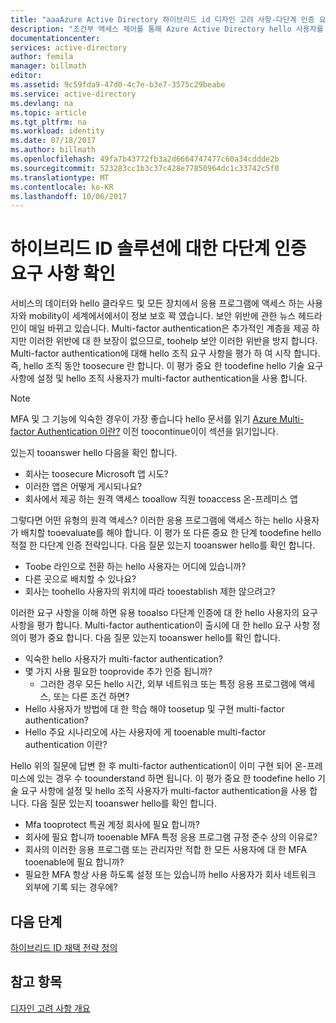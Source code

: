 ```yaml
---
title: "aaaAzure Active Directory 하이브리드 id 디자인 고려 사항-다단계 인증 요구 사항 결정"
description: "조건부 액세스 제어를 통해 Azure Active Directory hello 사용자를 인증할 때 및 toohello 응용 프로그램 액세스를 허용 하기 전에 선택 hello 특정 상태를 확인 합니다. 이러한 조건이 충족 되 면 hello 사용자가 인증 되 고 toohello 응용 프로그램 액세스를 허용 합니다."
documentationcenter: 
services: active-directory
author: femila
manager: billmath
editor: 
ms.assetid: 9c59fda9-47d0-4c7e-b3e7-3575c29beabe
ms.service: active-directory
ms.devlang: na
ms.topic: article
ms.tgt_pltfrm: na
ms.workload: identity
ms.date: 07/18/2017
ms.author: billmath
ms.openlocfilehash: 49fa7b43772fb3a2d6664747477c60a34cddde2b
ms.sourcegitcommit: 523283cc1b3c37c428e77850964dc1c33742c5f0
ms.translationtype: MT
ms.contentlocale: ko-KR
ms.lasthandoff: 10/06/2017
---
```

# <a name="determine-multi-factor-authentication-requirements-for-your-hybrid-identity-solution"></a>하이브리드 ID 솔루션에 대한 다단계 인증 요구 사항 확인
서비스의 데이터와 hello 클라우드 및 모든 장치에서 응용 프로그램에 액세스 하는 사용자와 mobility이 세계에서에서이 정보 보호 꽉 였습니다.  보안 위반에 관한 뉴스 헤드라인이 매일 바뀌고 있습니다.  Multi-factor authentication은 추가적인 계층을 제공 하지만 이러한 위반에 대 한 보장이 없으므로, toohelp 보안 이러한 위반을 방지 합니다.
Multi-factor authentication에 대해 hello 조직 요구 사항을 평가 하 여 시작 합니다. 즉, hello 조직 동안 toosecure 란 합니다.  이 평가 중요 한 toodefine hello 기술 요구 사항에 설정 및 hello 조직 사용자가 multi-factor authentication을 사용 합니다.

> [!NOTE]
> MFA 및 그 기능에 익숙한 경우이 가장 좋습니다 hello 문서를 읽기 [Azure Multi-factor Authentication 이란?](../multi-factor-authentication/multi-factor-authentication.md) 이전 toocontinue이이 섹션을 읽기입니다.
> 
> 

있는지 tooanswer hello 다음을 확인 합니다.

* 회사는 toosecure Microsoft 앱 시도? 
* 이러한 앱은 어떻게 게시되나요?
* 회사에서 제공 하는 원격 액세스 tooallow 직원 tooaccess 온-프레미스 앱

그렇다면 어떤 유형의 원격 액세스? 이러한 응용 프로그램에 액세스 하는 hello 사용자가 배치할 tooevaluate를 해야 합니다. 이 평가 또 다른 중요 한 단계 toodefine hello 적절 한 다단계 인증 전략입니다. 다음 질문 있는지 tooanswer hello를 확인 합니다.

* Toobe 라인으로 전환 하는 hello 사용자는 어디에 있습니까?
* 다른 곳으로 배치할 수 있나요?
* 회사는 toohello 사용자의 위치에 따라 tooestablish 제한 않으려고?

이러한 요구 사항을 이해 하면 유용 tooalso 다단계 인증에 대 한 hello 사용자의 요구 사항을 평가 합니다. Multi-factor authentication이 출시에 대 한 hello 요구 사항 정의이 평가 중요 합니다. 다음 질문 있는지 tooanswer hello를 확인 합니다.

* 익숙한 hello 사용자가 multi-factor authentication?
* 몇 가지 사용 필요한 tooprovide 추가 인증 됩니까?  
  * 그러한 경우 모든 hello 시간, 외부 네트워크 또는 특정 응용 프로그램에 액세스, 또는 다른 조건 하면?
* Hello 사용자가 방법에 대 한 학습 해야 toosetup 및 구현 multi-factor authentication?
* Hello 주요 시나리오에 사는 사용자에 게 tooenable multi-factor authentication 이란?

Hello 위의 질문에 답변 한 후 multi-factor authentication이 이미 구현 되어 온-프레미스에 있는 경우 수 toounderstand 하면 됩니다. 이 평가 중요 한 toodefine hello 기술 요구 사항에 설정 및 hello 조직 사용자가 multi-factor authentication을 사용 합니다. 다음 질문 있는지 tooanswer hello를 확인 합니다.

* Mfa tooprotect 특권 계정 회사에 필요 합니까?
* 회사에 필요 합니까 tooenable MFA 특정 응용 프로그램 규정 준수 상의 이유로?
* 회사의 이러한 응용 프로그램 또는 관리자만 적합 한 모든 사용자에 대 한 MFA tooenable에 필요 합니까?
* 필요한 MFA 항상 사용 하도록 설정 또는 있습니까 hello 사용자가 회사 네트워크 외부에 기록 되는 경우에?

## <a name="next-steps"></a>다음 단계
[하이브리드 ID 채택 전략 정의](active-directory-hybrid-identity-design-considerations-identity-adoption-strategy.md)

## <a name="see-also"></a>참고 항목
[디자인 고려 사항 개요](active-directory-hybrid-identity-design-considerations-overview.md)

